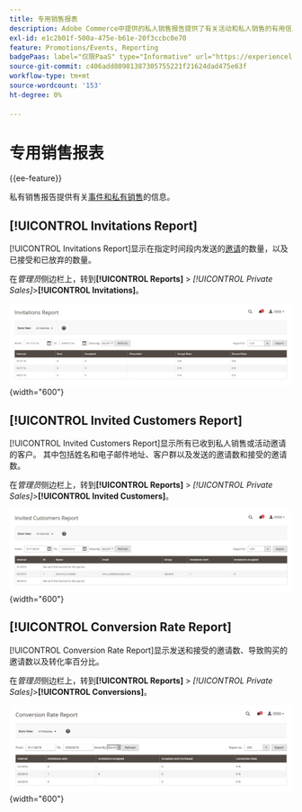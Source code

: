 ```yaml
---
title: 专用销售报表
description: Adobe Commerce中提供的私人销售报告提供了有关活动和私人销售的有用信息。
exl-id: e1c2b01f-500a-475e-b61e-20f3ccbc0e70
feature: Promotions/Events, Reporting
badgePaas: label="仅限PaaS" type="Informative" url="https://experienceleague.adobe.com/en/docs/commerce/user-guides/product-solutions" tooltip="仅适用于云项目(Adobe管理的PaaS基础架构)和内部部署项目上的Adobe Commerce 。"
source-git-commit: c406add80981387305755221f21624dad475e63f
workflow-type: tm+mt
source-wordcount: '153'
ht-degree: 0%

---
```


# 专用销售报表

{{ee-feature}}

私有销售报告提供有关[事件和私有销售](../merchandising-promotions/events-private-sales.md)的信息。

## [!UICONTROL Invitations Report]

[!UICONTROL Invitations Report]显示在指定时间段内发送的[邀请](../merchandising-promotions/invitations.md)的数量，以及已接受和已放弃的数量。

在&#x200B;_管理员_&#x200B;侧边栏上，转到&#x200B;**[!UICONTROL Reports]** > _[!UICONTROL Private Sales]_>**[!UICONTROL Invitations]**。

![邀请报告](./assets/private-sales-invitations.png){width="600"}

## [!UICONTROL Invited Customers Report]

[!UICONTROL Invited Customers Report]显示所有已收到私人销售或活动邀请的客户。 其中包括姓名和电子邮件地址、客户群以及发送的邀请数和接受的邀请数。

在&#x200B;_管理员_&#x200B;侧边栏上，转到&#x200B;**[!UICONTROL Reports]** > _[!UICONTROL Private Sales]_>**[!UICONTROL Invited Customers]**。

![受邀客户报告](./assets/private-sales-invited-customers.png){width="600"}

## [!UICONTROL Conversion Rate Report]

[!UICONTROL Conversion Rate Report]显示发送和接受的邀请数、导致购买的邀请数以及转化率百分比。

在&#x200B;_管理员_&#x200B;侧边栏上，转到&#x200B;**[!UICONTROL Reports]** > _[!UICONTROL Private Sales]_>**[!UICONTROL Conversions]**。

![转化率报表](./assets/private-sales-conversions.png){width="600"}
